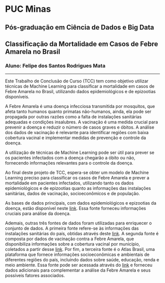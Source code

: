 # PUC Minas

## Pós-graduação em Ciência de Dados e Big Data

## Classificação da Mortalidade em Casos de Febre Amarela no Brasil

### Aluno: Felipe dos Santos Rodrigues Mata

---

Este Trabalho de Conclusão de Curso (TCC) tem como objetivo utilizar técnicas de Machine Learning para classificar a mortalidade em casos de Febre Amarela no Brasil, utilizando dados epidemiológicos e de epizootias disponíveis.

A Febre Amarela é uma doença infecciosa transmitida por mosquitos, que afeta tanto humanos quanto primatas não-humanos, ainda, ela pode ser propagada por outras razões como a falta de instalações sanitárias adequadas e condições insalubres. A vacinação é uma medida crucial para prevenir a doença e reduzir o número de casos graves e óbitos. A análise dos dados de vacinação é relevante para identificar regiões com baixa cobertura vacinal e implementar medidas de prevenção e controle da doença.

A utilização de técnicas de Machine Learning pode ser útil para prever se os pacientes infectados com a doença chegarão a óbito ou não, fornecendo informações relevantes para o controle da doença.

Ao final deste projeto de TCC, espera-se obter um modelo de Machine Learning preciso para classificar os casos de Febre Amarela e prever a mortalidade em pacientes infectados, utilizando tanto os dados epidemiológicos e de epizootias quanto as informações das instalações sanitárias, dados de vacinação, socioeconômicos e de população.

As bases de dados principais, com dados epidemiológicos e epizootias da doença, estão disponível neste [link](https://opendatasus.saude.gov.br/dataset/febre-amarela-em-humanos-e-primatas-nao-humanos). Essa fonte forneceu informações cruciais para análise da doença.

Ademais, outras três fontes de dados foram utilizadas para enriquecer o conjunto de dados. A primeira fonte refere-se às informações das instalações sanitárias do país, obtidas através deste [link](https://datasus.saude.gov.br/saneamento-censos-1991-2000-e-2010). A segunda fonte é composta por dados de vacinação contra a Febre Amarela, que disponibiliza informações sobre a cobertura vacinal por município, coletados a partir desse [link](http://tabnet.datasus.gov.br/cgi/dhdat.exe?bd_pni/cpnibr.def). Por fim, a terceira fonte é o Atlas Brasil, uma plataforma que fornece informações socioeconômicas e ambientais de diferentes regiões do país, incluindo dados sobre saúde, educação, renda e meio ambiente. Essa fonte pode ser acessada através do [link](http://www.atlasbrasil.org.br) e forneceu dados adicionais para complementar a análise da Febre Amarela e seus possíveis fatores associados.